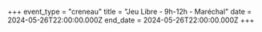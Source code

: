 +++
event_type = "creneau"
title = "Jeu Libre - 9h-12h - Maréchal"
date = 2024-05-26T22:00:00.000Z
end_date = 2024-05-26T22:00:00.000Z
+++

